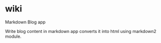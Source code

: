 # wiki
Markdown Blog app

Write blog content in markdown app converts it into html using markdown2 module.
